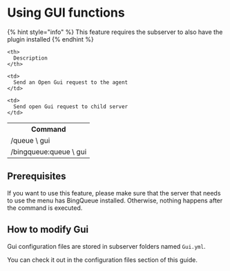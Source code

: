 # Using GUI functions

{% hint style="info" %}
This feature requires the subserver to also have the plugin installed
{% endhint %}

<table spaces-before="0">
  <tr>
    <th>
      Command
    </th>
    
    <th>
      Description
    </th>
  </tr>
  
  <tr>
    <td>
      /queue \<Group Name> gui
    </td>
    
    <td>
      Send an Open Gui request to the agent
    </td>
  </tr>
  
  <tr>
    <td>
      /bingqueue:queue \<Group Name> gui
    </td>
    
    <td>
      Send open Gui request to child server
    </td>
  </tr>
</table>

## Prerequisites

If you want to use this feature, please make sure that the server that needs to use the menu has BingQueue installed. Otherwise, nothing happens after the command is executed.

## How to modify Gui

Gui configuration files are stored in subserver folders named `Gui.yml`.

You can check it out in the configuration files section of this guide.
